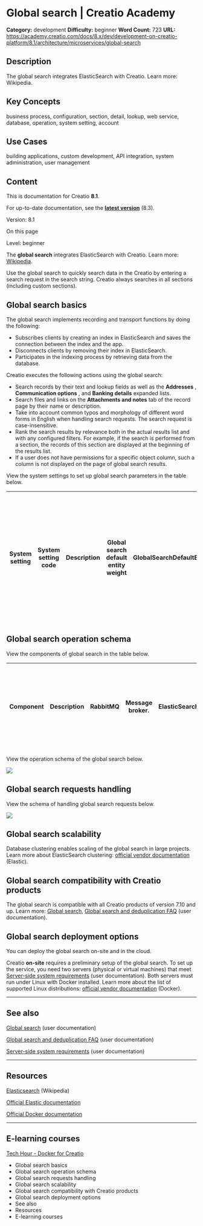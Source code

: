 # Global search | Creatio Academy

**Category:** development **Difficulty:** beginner **Word Count:** 723 **URL:**
https://academy.creatio.com/docs/8.x/dev/development-on-creatio-platform/8.1/architecture/microservices/global-search

## Description

The global search integrates ElasticSearch with Creatio. Learn more: Wikipedia.

## Key Concepts

business process, configuration, section, detail, lookup, web service, database,
operation, system setting, account

## Use Cases

building applications, custom development, API integration, system
administration, user management

## Content

This is documentation for Creatio **8.1**.

For up-to-date documentation, see the
**[latest version](/docs/8.x/dev/development-on-creatio-platform/architecture/microservices/global-search)**
(8.3).

Version: 8.1

On this page

Level: beginner

The **global search** integrates ElasticSearch with Creatio. Learn more:
[Wikipedia](https://en.wikipedia.org/w/index.php?title=Elasticsearch&oldid=993216412).

Use the global search to quickly search data in the Creatio by entering a search
request in the search string. Creatio always searches in all sections (including
custom sections).

## Global search basics​

The global search implements recording and transport functions by doing the
following:

- Subscribes clients by creating an index in ElasticSearch and saves the
  connection between the index and the app.
- Disconnects clients by removing their index in ElasticSearch.
- Participates in the indexing process by retrieving data from the database.

Creatio executes the following actions using the global search:

- Search records by their text and lookup fields as well as the **Addresses** ,
  **Communication options** , and **Banking details** expanded lists.
- Search files and links on the **Attachments and notes** tab of the record page
  by their name or description.
- Take into account common typos and morphology of different word forms in
  English when handling search requests. The search request is case-insensitive.
- Rank the search results by relevance both in the actual results list and with
  any configured filters. For example, if the search is performed from a
  section, the records of this section are displayed at the beginning of the
  results list.
- If a user does not have permissions for a specific object column, such a
  column is not displayed on the page of global search results.

View the system settings to set up global search parameters in the table below.

| System setting | System setting code | Description | Global search default entity weight | GlobalSearchDefaultEntityWeight | Set up the rules for displaying search results. | Global search default primary column weight | Global search default primary column weight | Display search results with partial match | UseInexactGlobalSearch | Display search results taking morphology, typos, and fuzzy matches into account. | Match threshold for displaying in search results (percent) | GlobalSearchShouldMatchPercent | Manage the number of displayed search results with partial match and increase the chances of finding data for inaccurate search requests. |
| -------------- | ------------------- | ----------- | ----------------------------------- | ------------------------------- | ----------------------------------------------- | ------------------------------------------- | ------------------------------------------- | ----------------------------------------- | ---------------------- | -------------------------------------------------------------------------------- | ---------------------------------------------------------- | ------------------------------ | ----------------------------------------------------------------------------------------------------------------------------------------- |

## Global search operation schema​

View the components of global search in the table below.

| Component | Description | RabbitMQ | Message broker. | ElasticSearch | A search engine. | GS Database Server | Database for configuring the global search component. | GS Caching Server Redis | Database used for caching and speed. | WebAPI | Web service for global search component configuration. | Indexing Service | Web service for processing the requests for the targeted indexing of Creatio data. | GS Scheduler | Scheduler for indexing data from Creatio to ElasticSearch. | GS Worker | Index data from Creatio to ElasticSearch as per the **GS Scheduler** tasks. | GS Replay Worker | Handle indexing results (**GS Worker** operation results). | GS Single Worker | Index of business process data in ElasticSearch upon a request from the business process. | GS Single Replay Worker | Handle exceptions when processing targeted indexing results (**GS Single Worker** operation results). | GS Single Task Worker | Schedule tasks for **GS Single Worker**. | GS Queried Single Task Worker | Generate tasks for **GS Single Worker**. |
| --------- | ----------- | -------- | --------------- | ------------- | ---------------- | ------------------ | ----------------------------------------------------- | ----------------------- | ------------------------------------ | ------ | ------------------------------------------------------ | ---------------- | ---------------------------------------------------------------------------------- | ------------ | ---------------------------------------------------------- | --------- | --------------------------------------------------------------------------- | ---------------- | ---------------------------------------------------------- | ---------------- | ----------------------------------------------------------------------------------------- | ----------------------- | ----------------------------------------------------------------------------------------------------- | --------------------- | ---------------------------------------- | ----------------------------- | ---------------------------------------- |

View the operation schema of the global search below.

![](https://academy.creatio.com/sites/default/files/pictures/SchemyBezOU_EN/8.0/BezOU+GP.png)

## Global search requests handling​

View the schema of handling global search requests below.

![](https://d3a7ykdi65m4cy.cloudfront.net/ac-en/s3fs-public/documentation/sdk/en/BPMonlineWebSDK/Screenshots/GlobalSearch/8.2/scr_handling_global_search_requests.png)

## Global search scalability​

Database clustering enables scaling of the global search in large projects.
Learn more about ElasticSearch clustering:
[official vendor documentation](https://www.elastic.co/guide/en/cloud-on-k8s/master/k8s-deploy-elasticsearch.html)
(Elastic).

## Global search compatibility with Creatio products​

The global search is compatible with all Creatio products of version 7.10 and
up. Learn more:
[Global search](https://academy.creatio.com/documents?ver=8.1&id=1712),
[Global search and deduplication FAQ](https://academy.creatio.com/documents?ver=8.1&id=2342)
(user documentation).

## Global search deployment options​

You can deploy the global search on-site and in the cloud.

Creatio **on-site** requires a preliminary setup of the global search. To set up
the service, you need two servers (physical or virtual machines) that meet
[Server-side system requirements](https://academy.creatio.com/documents?ver=8.1&id=1456)
(user documentation). Both servers must run under Linux with Docker installed.
Learn more about the list of supported Linux distributions:
[official vendor documentation](https://docs.docker.com/get-docker/) (Docker).

---

## See also​

[Global search](https://academy.creatio.com/documents?ver=8.1&id=1712) (user
documentation)

[Global search and deduplication FAQ](https://academy.creatio.com/documents?ver=8.1&id=2342)
(user documentation)

[Server-side system requirements](https://academy.creatio.com/documents?ver=8.1&id=1456)
(user documentation)

---

## Resources​

[Elasticsearch](https://en.wikipedia.org/w/index.php?title=Elasticsearch&oldid=993216412)
(Wikipedia)

[Official Elastic documentation](https://www.elastic.co/guide/en/cloud-on-k8s/master/k8s-deploy-elasticsearch.html)

[Official Docker documentation](https://docs.docker.com/get-docker/)

---

## E-learning courses​

[Tech Hour - Docker for Creatio](https://www.youtube.com/watch?v=cwTI8pIa_5g)

- Global search basics
- Global search operation schema
- Global search requests handling
- Global search scalability
- Global search compatibility with Creatio products
- Global search deployment options
- See also
- Resources
- E-learning courses
